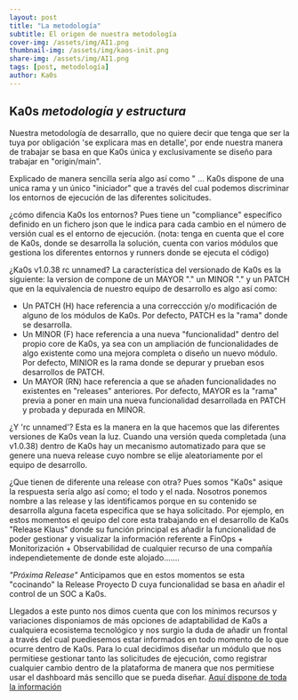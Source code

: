 ```yaml
---
layout: post
title: "La metodología"
subtitle: El origen de nuestra metodología
cover-img: /assets/img/AI1.png
thumbnail-img: /assets/img/kaos-init.png
share-img: /assets/img/AI1.png
tags: [post, metodología]
author: Ka0s
---
```

## Ka0s *metodología y estructura*

Nuestra metodología de desarrallo, que no quiere decir que tenga que ser la tuya por obligación 'se explicara mas en detalle', por ende nuestra manera de trabajar se basa en que Ka0s única y exclusivamente se diseño para trabajar en "origin/main".

Explicado de manera sencilla sería algo así como " ... Ka0s dispone de una unica rama y un único "iniciador" que a través del cual podemos discriminar los entornos de ejecución de las diferentes solicitudes.

¿cómo difencia Ka0s los entornos? Pues tiene un "compliance" específico definido en un fichero json que le indica para cada cambio en el número de versión cual es el entorno de ejecución. (nota: tenga en cuenta que el core de Ka0s, donde se desarrolla la solución, cuenta con varios módulos que gestiona los diferentes entornos y runners donde se ejecuta el código)

¿Ka0s v1.0.38 rc unnamed? La característica del versionado de Ka0s es la siguiente: la version de compone de un MAYOR "." un MINOR "." y un PATCH que en la equivalencia de nuestro equipo de desarrollo es algo así como:

- Un PATCH (H) hace referencia a una correccción y/o modificación de alguno de los módulos de Ka0s. Por defecto, PATCH es la "rama" donde se desarrolla.
- Un MINOR (F) hace referencia a una nueva "funcionalidad" dentro del propio core de Ka0s, ya sea con un ampliación de funcionalidades de algo existente como una mejora completa o diseño un nuevo módulo. Por defecto, MINIOR es la rama donde se depurar y prueban esos desarrollos de PATCH.
- Un MAYOR (RN) hace referencia a que se añaden funcionalidades no existentes en "releases" anteriores. Por defecto, MAYOR es la "rama" previa a poner en main una nueva funcionalidad desarrollada en PATCH y probada y depurada en MINOR.

¿Y 'rc unnamed'? Esta es la manera en la que hacemos que las diferentes versiones de Ka0s vean la luz. Cuando una versión queda completada (una v1.0.38) dentro de Ka0s hay un mecanismo automatizado para que se genere una nueva release cuyo nombre se elije aleatoriamente por el equipo de desarrollo.

¿Que tienen de diferente una release con otra? Pues somos "Ka0s" asique la respuesta sería algo así como; el todo y el nada. Nosotros ponemos nombre a las release y las identificamos porque en su contenido se desarrolla alguna faceta especifica que se haya solicitado. Por ejemplo, en estos momentos el qeuipo del core esta trabajando en el desarrollo de Ka0s "Release Klaus" donde su función principal es añadir la funcionalidad de poder gestionar y visualizar la información referente a FinOps + Monitorización + Observabilidad de cualquier recurso de una compañía independietemente de donde este alojado.......

*"Próxima Release"* Anticipamos que en estos momentos se esta "cocinando" la Release Proyecto D cuya funcionalidad se basa en añadir el control de un SOC a Ka0s.

Llegados a este punto nos dimos cuenta que con los mínimos recursos y variaciones disponiamos de más opciones de adaptabilidad de Ka0s a cualquiera ecosistema tecnológico y nos surgio la duda de añadir un frontal a través del cual puediesemos estar informados en todo momento de lo que ocurre dentro de Ka0s. Para lo cual decidimos diseñar un módulo que nos permitiese gestionar tanto las solicitudes de ejecución, como registrar cualquier cambio dentro de la plataforma de manera que nos permitiese usar el dashboard más sencillo que se pueda diseñar.
[Aquí dispone de toda la información](https://github.com/Ka0s-Klaus/ka0s/blob/main/core/docs/ka0s/ka0s_metodologia.md)
